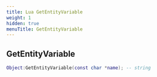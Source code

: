 ```yaml
---
title: Lua GetEntityVariable
weight: 1
hidden: true
menuTitle: GetEntityVariable
---
```

## GetEntityVariable
```lua
Object:GetEntityVariable(const char *name); -- string
```